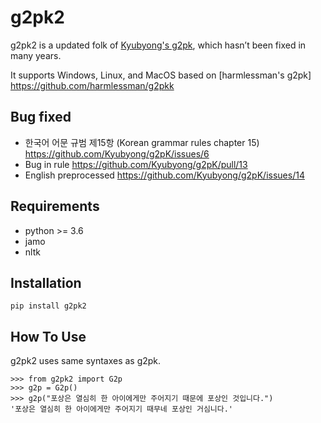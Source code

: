 # g2pk2
g2pk2 is a updated folk of [Kyubyong's g2pk](https://github.com/Kyubyong/g2pK), which hasn’t been fixed in many years.

It supports Windows, Linux, and MacOS based on [harmlessman's g2pk] https://github.com/harmlessman/g2pkk

## Bug fixed
* 한국어 어문 규범 제15항 (Korean grammar rules chapter 15) https://github.com/Kyubyong/g2pK/issues/6
* Bug in rule https://github.com/Kyubyong/g2pK/pull/13
* English preprocessed https://github.com/Kyubyong/g2pK/issues/14

## Requirements
* python >= 3.6
* jamo
* nltk


## Installation
```
pip install g2pk2
```

## How To Use
g2pk2 uses same syntaxes as g2pk.
```
>>> from g2pk2 import G2p
>>> g2p = G2p()
>>> g2p("포상은 열심히 한 아이에게만 주어지기 때문에 포상인 것입니다.")
'포상은 열심히 한 아이에게만 주어지기 때무네 포상인 거심니다.'
```

